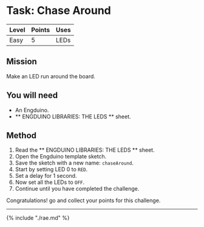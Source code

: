
# Task: Chase Around

| Level| Points | Uses |
| ------ |------|------|
| Easy | 5 | LEDs |

## Mission

Make an LED run around the board. 

## You will need
* An Engduino.
* ** ENGDUINO LIBRARIES: THE LEDS ** sheet.

## Method
1. Read the ** ENGDUINO LIBRARIES: THE LEDS ** sheet.
2. Open the Engduino template sketch.
2. Save the sketch with a new name: ```chaseAround```.
3. Start by setting LED 0 to ```RED```.
4. Set a delay for 1 second.
4. Now set all the LEDs to ```OFF```.
5. Continue until you have completed the challenge.


Congratulations! go and collect your points for this challenge.

---
{% include "./rae.md" %}
